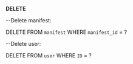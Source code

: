 **DELETE**

--Delete manifest:

DELETE FROM `manifest` WHERE `manifest_id` = ?

--Delete user:

DELETE FROM `user` WHERE `ID` = ?
